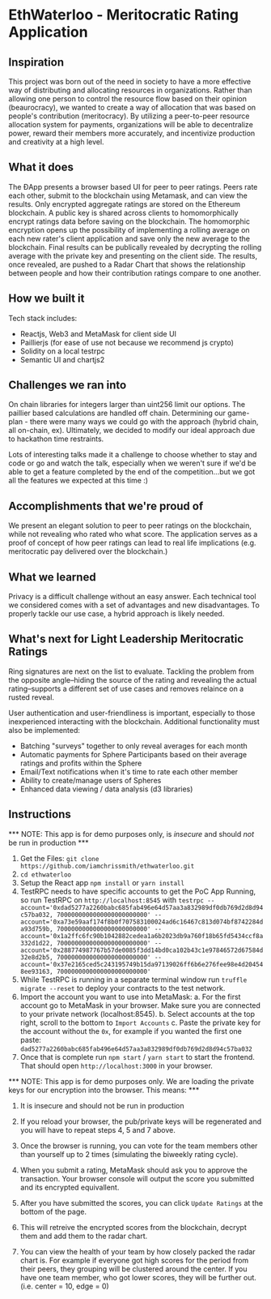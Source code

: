 # EthWaterloo - Meritocratic Rating Application

## Inspiration

This project was born out of the need in society to have a more effective way of distributing and allocating resources in organizations. Rather than allowing one person to control the resource flow based on their opinion (beaurocracy), we wanted to create a way of allocation that was based on people's contribution (meritocracy).
By utilizing a peer-to-peer resource allocation system for payments, organizations will be able to decentralize power, reward their members more accurately, and incentivize production and creativity at a high level.

## What it does

The ĐApp presents a browser based UI for peer to peer ratings. Peers rate each other, submit to the blockchain using Metamask, and can view the results. 
Only encrypted aggregate ratings are stored on the Ethereum blockchain.
A public key is shared across clients to homomorphically encrypt ratings data before saving on the blockchain. The homomorphic encryption opens up the possibility of implementing a rolling average on each new rater's client application and save only the new average to the blockchain.
Final results can be publically revealed by decrypting the rolling average with the private key and presenting on the client side. The results, once revealed, are pushed to a Radar Chart that shows the relationship between people and how their contribution ratings compare to one another.

## How we built it

Tech stack includes:

* Reactjs, Web3 and MetaMask for client side UI 
* Paillierjs (for ease of use not because we recommend js crypto)
* Solidity on a local testrpc
* Semantic UI and chartjs2 

## Challenges we ran into

On chain libraries for integers larger than uint256 limit our options. The paillier based calculations are handled off chain.
Determining our game-plan - there were many ways we could go with the approach (hybrid chain, all on-chain, ex). Ultimately, we decided to modify our ideal approach due to hackathon time restraints.

Lots of interesting talks made it a challenge to choose whether to stay and code or go and watch the talk, especially when we weren't sure if we'd be able to get a feature completed by the end of the competition...but we got all the features we expected at this time :)

## Accomplishments that we're proud of

We present an elegant solution to peer to peer ratings on the blockchain, while not revealing who rated who what score. The application serves as a proof of concept of how peer ratings can lead to real life implications (e.g. meritocratic pay delivered over the blockchain.)

## What we learned

Privacy is a difficult challenge without an easy answer. Each technical tool we considered comes with a set of advantages and new disadvantages. To properly tackle our use case, a hybrid approach is likely needed.

## What's next for Light Leadership Meritocratic Ratings

Ring signatures are next on the list to evaluate. Tackling the problem from the opposite angle–hiding the source of the rating and revealing the actual rating–supports a different set of use cases and removes relaince on a rusted reveal.

User authentication and user-friendliness is important, especially to those inexperienced interacting with the blockchain. 
Additional functionality must also be implemented:

* Batching "surveys" together to only reveal averages for each month
* Automatic payments for Sphere Participants based on their average ratings and profits within the Sphere
* Email/Text notifications when it's time to rate each other member
* Ability to create/manage users of Spheres
* Enhanced data viewing / data analysis (d3 libraries)

## Instructions

*** NOTE: This app is for demo purposes only, is *insecure* and should *not* be run in production ***

1. Get the Files: `git clone https://github.com/iamchrissmith/ethwaterloo.git`
2. `cd ethwaterloo`
3. Setup the React app `npm install` or `yarn install`
4. TestRPC needs to have specific accounts to get the PoC App Running, so run TestRPC on `http://localhost:8545` with `testrpc --account='0xdad5277a2260babc685fab496e64d57aa3a832989df0db769d2d8d94c57ba032, 7000000000000000000000000' --account='0xa73e59aaf174f8b0f707583100024ad6c16467c813d074bf8742284da93d759b, 7000000000000000000000000' --account='0x1a2ffc6fc90b1042882cedea1a6b2023db9a760f18b65fd5434ccf8a332d1d22, 7000000000000000000000000' --account='0x288774987767b57de0085f3dd14bd0ca102b43c1e97846572d67584d32e8d2b5, 7000000000000000000000000' --account='0x37e2165ced5c243195749b15da97139026ff6b6e276fee98e4d204548ee93163, 7000000000000000000000000'`
5. While TestRPC is running in a separate terminal window run `truffle migrate --reset` to deploy your contracts to the test network.
6. Import the account you want to use into MetaMask:
 a. For the first account go to MetaMask in your browser.  Make sure you are connected to your private network (localhost:8545).
 b. Select accounts at the top right, scroll to the bottom to `Import Accounts`
 c. Paste the private key for the account without the `0x`, for example if you wanted the first one paste: `dad5277a2260babc685fab496e64d57aa3a832989df0db769d2d8d94c57ba032`
7. Once that is complete run `npm start` / `yarn start` to start the frontend.  That should open `http://localhost:3000` in your browser.

*** NOTE: This app is for demo purposes only.  We are loading the private keys for our encryption into the browser.  This means: ***

1. It is insecure and should not be run in production
2. If you reload your browser, the pub/private keys will be regenerated and you will have to repeat steps 4, 5 and 7 above.  

8. Once the browser is running, you can vote for the team members other than yourself up to 2 times (simulating the biweekly rating cycle).
9. When you submit a rating, MetaMask should ask you to approve the transaction.  Your browser console will output the score you submitted and its encrypted equivallent.
10. After you have submitted the scores, you can click `Update Ratings` at the bottom of the page.
11. This will retreive the encrypted scores from the blockchain, decrypt them and add them to the radar chart.
12. You can view the health of your team by how closely packed the radar chart is. For example if everyone got high scores for the period from their peers, they grouping will be clustered around the center. If you have one team member, who got lower scores, they will be further out. (i.e. center = 10, edge = 0)
